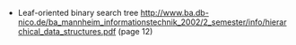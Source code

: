 * Leaf-oriented binary search tree
http://www.ba.db-nico.de/ba_mannheim_informationstechnik_2002/2_semester/info/hierarchical_data_structures.pdf (page 12)

